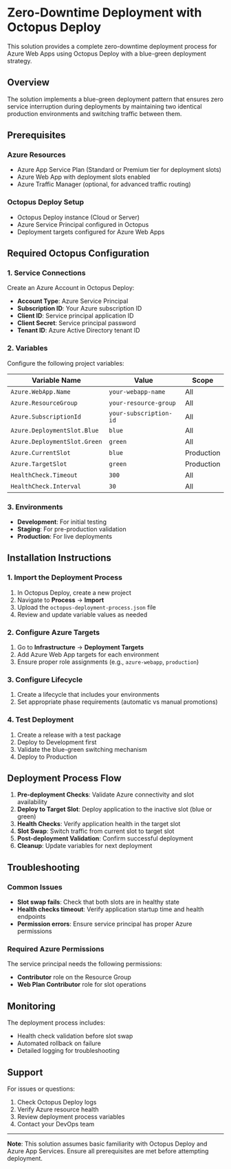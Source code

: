 # Zero-Downtime Deployment with Octopus Deploy

This solution provides a complete zero-downtime deployment process for Azure Web Apps using Octopus Deploy with a blue-green deployment strategy.

## Overview

The solution implements a blue-green deployment pattern that ensures zero service interruption during deployments by maintaining two identical production environments and switching traffic between them.

## Prerequisites

### Azure Resources
- Azure App Service Plan (Standard or Premium tier for deployment slots)
- Azure Web App with deployment slots enabled
- Azure Traffic Manager (optional, for advanced traffic routing)

### Octopus Deploy Setup
- Octopus Deploy instance (Cloud or Server)
- Azure Service Principal configured in Octopus
- Deployment targets configured for Azure Web Apps

## Required Octopus Configuration

### 1. Service Connections
Create an Azure Account in Octopus Deploy:
- **Account Type**: Azure Service Principal
- **Subscription ID**: Your Azure subscription ID
- **Client ID**: Service principal application ID
- **Client Secret**: Service principal password
- **Tenant ID**: Azure Active Directory tenant ID

### 2. Variables
Configure the following project variables:

| Variable Name | Value | Scope |
|---------------|-------|-------|
| `Azure.WebApp.Name` | `your-webapp-name` | All |
| `Azure.ResourceGroup` | `your-resource-group` | All |
| `Azure.SubscriptionId` | `your-subscription-id` | All |
| `Azure.DeploymentSlot.Blue` | `blue` | All |
| `Azure.DeploymentSlot.Green` | `green` | All |
| `Azure.CurrentSlot` | `blue` | Production |
| `Azure.TargetSlot` | `green` | Production |
| `HealthCheck.Timeout` | `300` | All |
| `HealthCheck.Interval` | `30` | All |

### 3. Environments
- **Development**: For initial testing
- **Staging**: For pre-production validation
- **Production**: For live deployments

## Installation Instructions

### 1. Import the Deployment Process
1. In Octopus Deploy, create a new project
2. Navigate to **Process** → **Import**
3. Upload the `octopus-deployment-process.json` file
4. Review and update variable values as needed

### 2. Configure Azure Targets
1. Go to **Infrastructure** → **Deployment Targets**
2. Add Azure Web App targets for each environment
3. Ensure proper role assignments (e.g., `azure-webapp`, `production`)

### 3. Configure Lifecycle
1. Create a lifecycle that includes your environments
2. Set appropriate phase requirements (automatic vs manual promotions)

### 4. Test Deployment
1. Create a release with a test package
2. Deploy to Development first
3. Validate the blue-green switching mechanism
4. Deploy to Production

## Deployment Process Flow

1. **Pre-deployment Checks**: Validate Azure connectivity and slot availability
2. **Deploy to Target Slot**: Deploy application to the inactive slot (blue or green)
3. **Health Checks**: Verify application health in the target slot
4. **Slot Swap**: Switch traffic from current slot to target slot
5. **Post-deployment Validation**: Confirm successful deployment
6. **Cleanup**: Update variables for next deployment

## Troubleshooting

### Common Issues
- **Slot swap fails**: Check that both slots are in healthy state
- **Health checks timeout**: Verify application startup time and health endpoints
- **Permission errors**: Ensure service principal has proper Azure permissions

### Required Azure Permissions
The service principal needs the following permissions:
- **Contributor** role on the Resource Group
- **Web Plan Contributor** role for slot operations

## Monitoring

The deployment process includes:
- Health check validation before slot swap
- Automated rollback on failure
- Detailed logging for troubleshooting

## Support

For issues or questions:
1. Check Octopus Deploy logs
2. Verify Azure resource health
3. Review deployment process variables
4. Contact your DevOps team

---

**Note**: This solution assumes basic familiarity with Octopus Deploy and Azure App Services. Ensure all prerequisites are met before attempting deployment.
